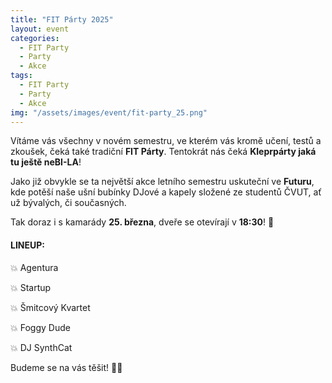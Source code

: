 ```yaml
---
title: "FIT Párty 2025"
layout: event
categories:
  - FIT Party
  - Party
  - Akce
tags:
  - FIT Party
  - Party
  - Akce
img: "/assets/images/event/fit-party_25.png"
---
```



Vítáme vás všechny v novém semestru, ve kterém vás kromě učení, testů a zkoušek, čeká také tradiční **FIT Párty**. Tentokrát nás čeká **Kleprpárty jaká tu ještě neBI-LA**!

Jako již obvykle se ta největší akce letního semestru uskuteční ve **Futuru**, kde potěší naše ušní bubínky DJové a kapely složené ze studentů ČVUT, ať už bývalých, či současných.

Tak doraz i s kamarády **25. března**, dveře se otevírají v **18:30**! 🥃


#### LINEUP:
💥 Agentura

💥 Startup

💥 Šmitcový Kvartet

💥 Foggy Dude

💥 DJ SynthCat


Budeme se na vás těšit! 💙💛